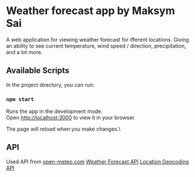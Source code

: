 # Weather forecast app by Maksym Sai

A web application for viewing weather forecast for ifferent locations. Giving an ability to see current temperature, wind speed / direction, precipitation, and 
a lot more.

## Available Scripts

In the project directory, you can run:

### `npm start`

Runs the app in the development mode.\
Open [http://localhost:3000](http://localhost:3000) to view it in your browser.

The page will reload when you make changes.\

## API

Used API from [open-meteo.com](https://open-meteo.com) 
[Weather Forecast API](https://open-meteo.com/en/docs#latitude=49.91&longitude=24.61&hourly=temperature_2m)
[Location Geocoding API](https://open-meteo.com/en/docs/geocoding-api)
